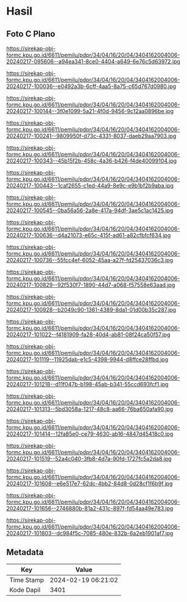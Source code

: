 # Hasil

## Foto C Plano

https://sirekap-obj-formc.kpu.go.id/6611/pemilu/pdpr/34/04/16/20/04/3404162004006-20240217-095606--a94ea341-8ce0-4404-a649-6e76c5d63972.jpg

https://sirekap-obj-formc.kpu.go.id/6611/pemilu/pdpr/34/04/16/20/04/3404162004006-20240217-100036--e0492a3b-6cff-4aa5-8a75-c65d767d0980.jpg

https://sirekap-obj-formc.kpu.go.id/6611/pemilu/pdpr/34/04/16/20/04/3404162004006-20240217-100144--3f0e1099-5a21-4f0d-9456-9c12aa0896be.jpg

https://sirekap-obj-formc.kpu.go.id/6611/pemilu/pdpr/34/04/16/20/04/3404162004006-20240217-100241--9809950f-d73c-4331-8037-daeb29aa7903.jpg

https://sirekap-obj-formc.kpu.go.id/6611/pemilu/pdpr/34/04/16/20/04/3404162004006-20240217-100343--45b15f2b-458c-4a36-b426-f4de40099104.jpg

https://sirekap-obj-formc.kpu.go.id/6611/pemilu/pdpr/34/04/16/20/04/3404162004006-20240217-100443--1caf2655-c1ed-44a9-8e9c-e9b1bf2b9aba.jpg

https://sirekap-obj-formc.kpu.go.id/6611/pemilu/pdpr/34/04/16/20/04/3404162004006-20240217-100545--0ba56a56-2a8e-417a-94df-3ae5c1ac1425.jpg

https://sirekap-obj-formc.kpu.go.id/6611/pemilu/pdpr/34/04/16/20/04/3404162004006-20240217-100636--d4a21073-e65c-415f-ad61-a82cfbfcf634.jpg

https://sirekap-obj-formc.kpu.go.id/6611/pemilu/pdpr/34/04/16/20/04/3404162004006-20240217-100736--55fcc4ef-6052-45aa-a27f-fd25437036c3.jpg

https://sirekap-obj-formc.kpu.go.id/6611/pemilu/pdpr/34/04/16/20/04/3404162004006-20240217-100829--92f530f7-1890-44d7-a068-f57558e63aad.jpg

https://sirekap-obj-formc.kpu.go.id/6611/pemilu/pdpr/34/04/16/20/04/3404162004006-20240217-100928--b2049c90-1361-4389-8da1-01d00b35c287.jpg

https://sirekap-obj-formc.kpu.go.id/6611/pemilu/pdpr/34/04/16/20/04/3404162004006-20240217-101022--f4181909-fa28-40d4-ab81-08f24ca50f57.jpg

https://sirekap-obj-formc.kpu.go.id/6611/pemilu/pdpr/34/04/16/20/04/3404162004006-20240217-101119--11925dab-e1c5-4398-9944-d8ffce28ffbd.jpg

https://sirekap-obj-formc.kpu.go.id/6611/pemilu/pdpr/34/04/16/20/04/3404162004006-20240217-101218--d11f047b-b198-45ab-b341-55ccd693fcf1.jpg

https://sirekap-obj-formc.kpu.go.id/6611/pemilu/pdpr/34/04/16/20/04/3404162004006-20240217-101313--5bd3058a-1217-48c8-aa66-76ba650afa90.jpg

https://sirekap-obj-formc.kpu.go.id/6611/pemilu/pdpr/34/04/16/20/04/3404162004006-20240217-101414--12fa85e0-ce79-4630-ab16-4847d45418c0.jpg

https://sirekap-obj-formc.kpu.go.id/6611/pemilu/pdpr/34/04/16/20/04/3404162004006-20240217-101519--52a4c040-3fb8-4d7a-90fd-1727fc5a2da8.jpg

https://sirekap-obj-formc.kpu.go.id/6611/pemilu/pdpr/34/04/16/20/04/3404162004006-20240217-101608--e6e517e7-62dc-4bb2-84d8-0d28cf1f6b9f.jpg

https://sirekap-obj-formc.kpu.go.id/6611/pemilu/pdpr/34/04/16/20/04/3404162004006-20240217-101656--2746880b-81a2-431c-897f-fd54aa49e783.jpg

https://sirekap-obj-formc.kpu.go.id/6611/pemilu/pdpr/34/04/16/20/04/3404162004006-20240217-101803--dc984f5c-7085-480e-832b-6a2eb1901af7.jpg


## Metadata

| Key        | Value               |
| ---------- | ------------------- |
| Time Stamp | 2024-02-19 06:21:02 |
| Kode Dapil | 3401                |



